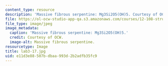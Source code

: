 ```yaml
---
content_type: resource
description: 'Massive fibrous serpentine: Mg3Si2O5(OH)5. Courtesy of OCW.'
file: https://ol-ocw-studio-app-qa.s3.amazonaws.com/courses/12-108-structure-of-earth-materials-fall-2004/e11d3e88507bdbaa993d2b2adfb35fc9_lab3-17.jpg
file_type: image/jpeg
image_metadata:
  caption: 'Massive fibrous serpentine: Mg3Si2O5(OH)5.'
  credit: Courtesy of OCW.
  image-alt: Massive fibrous serpentine.
resourcetype: Image
title: lab3-17.jpg
uid: e11d3e88-507b-dbaa-993d-2b2adfb35fc9
---
```

